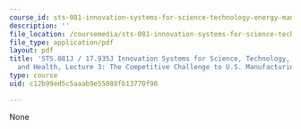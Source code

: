 ```yaml
---
course_id: sts-081-innovation-systems-for-science-technology-energy-manufacturing-and-health-spring-2017
description: ''
file_location: /coursemedia/sts-081-innovation-systems-for-science-technology-energy-manufacturing-and-health-spring-2017/c12b99ed5c5aaab9e55088fb13770f98_MITSTS_081JS17_lec3.pdf
file_type: application/pdf
layout: pdf
title: 'STS.081J / 17.935J Innovation Systems for Science, Technology, Energy, Manufacturing
  and Health, Lecture 3: The Competitive Challenge to U.S. Manufacturing'
type: course
uid: c12b99ed5c5aaab9e55088fb13770f98

---
```

None